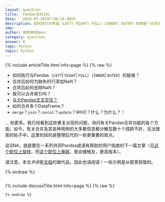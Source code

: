 ```yaml
---
layout: question
title:  Pandas合并101
date:   2020-05-28T07:08:26.000Z
description: 如何执行与熊猫（LEFT| RIGHT| FULL）（INNER| OUTER）的联接？合并后如何为缺失的行添加NaN？合并后如何去除NaN？我可...
img: 
author: 神奇神奇Near
category: question
answer: 0
tags: Python
topic: Python
---
```

<div class="article-root">
  <div class="article">
    {% include articleTitle.html info=page %}
    {% raw %}
    <div class="article-content"><ul>
<li><font style="vertical-align: inherit;"><font style="vertical-align: inherit;">如何执行</font><font style="vertical-align: inherit;">与Pandas</font><font style="vertical-align: inherit;">（</font></font><code>LEFT</code><font style="vertical-align: inherit;"><font style="vertical-align: inherit;">| </font></font><code>RIGHT</code><font style="vertical-align: inherit;"><font style="vertical-align: inherit;">| </font></font><code>FULL</code><font style="vertical-align: inherit;"><font style="vertical-align: inherit;">）（</font></font><code>INNER</code><font style="vertical-align: inherit;"><font style="vertical-align: inherit;">| </font></font><code>OUTER</code><font style="vertical-align: inherit;"><font style="vertical-align: inherit;">）的联接？</font></font></li>
<li><font style="vertical-align: inherit;"><font style="vertical-align: inherit;">合并后如何为缺失的行添加NaN？</font></font></li>
<li><font style="vertical-align: inherit;"><font style="vertical-align: inherit;">合并后如何去除NaN？</font></font></li>
<li><font style="vertical-align: inherit;"><font style="vertical-align: inherit;">我可以合并索引吗？</font></font></li>
<li><a href="https://stackoverflow.com/questions/53699012/performant-cartesian-product-cross-join-of-two-pandas-dataframes/53699013#53699013"><font style="vertical-align: inherit;"><font style="vertical-align: inherit;">与大Pandas交叉交往？</font></font></a></li>
<li><font style="vertical-align: inherit;"><font style="vertical-align: inherit;">如何合并多个DataFrame？   </font></font></li>
<li><code>merge</code><font style="vertical-align: inherit;"><font style="vertical-align: inherit;">？</font></font><code>join</code><font style="vertical-align: inherit;"><font style="vertical-align: inherit;">？</font></font><code>concat</code><font style="vertical-align: inherit;"><font style="vertical-align: inherit;">？</font></font><code>update</code><font style="vertical-align: inherit;"><font style="vertical-align: inherit;">？</font><font style="vertical-align: inherit;">WHO？</font><font style="vertical-align: inherit;">什么？</font><font style="vertical-align: inherit;">为什么？！</font></font></li>
</ul>

<p><font style="vertical-align: inherit;"><font style="vertical-align: inherit;">... 和更多。</font><font style="vertical-align: inherit;">我已经看到这些重复出现的问题，询问有关Pandas合并功能的各个方面。</font><font style="vertical-align: inherit;">如今，有关合并及其各种用例的大多数信息都分散在数十个措辞不好，无法搜索的帖子中。</font><font style="vertical-align: inherit;">这里的目的是整理后代的一些更重要的观点。</font></font></p>

<p><font style="vertical-align: inherit;"><font style="vertical-align: inherit;">这QNA，就是要在一系列共同Pandas成语有帮助的用户指南的下一篇文章（见</font></font><a href="https://stackoverflow.com/questions/47152691/how-to-pivot-a-dataframe"><font style="vertical-align: inherit;"><font style="vertical-align: inherit;">这个职位上旋转</font></font></a><font style="vertical-align: inherit;"><font style="vertical-align: inherit;">，而</font></font><a href="https://stackoverflow.com/questions/49620538/what-are-the-levels-keys-and-names-arguments-for-in-pandas-concat-functio"><font style="vertical-align: inherit;"><font style="vertical-align: inherit;">这个职位上串联</font></font></a><font style="vertical-align: inherit;"><font style="vertical-align: inherit;">，我会被触及，更高版本）。</font></font></p>

<p><font style="vertical-align: inherit;"><font style="vertical-align: inherit;">请注意，本文</font></font><em><font style="vertical-align: inherit;"><font style="vertical-align: inherit;">并非</font></font></em><font style="vertical-align: inherit;"><font style="vertical-align: inherit;">是</font></font><a href="https://pandas.pydata.org/pandas-docs/stable/user_guide/merging.html" rel="noreferrer"><font style="vertical-align: inherit;"><font style="vertical-align: inherit;">文档</font></font></a><font style="vertical-align: inherit;"><font style="vertical-align: inherit;">的替代品</font><font style="vertical-align: inherit;">，因此也请阅读！</font><font style="vertical-align: inherit;">一些示例是从那里获取的。</font></font></p></div>
    {% endraw %}
  </div>
  <p style="height: 0;width:0;overflow: hidden;"> 第4222篇《Pandas合并101》来自Winter(https://github.com/aiyld/aiyld.github.io)的站点</p>
  <div class="discuss-wrapper">
    {% include discussTitle.html info=page %}
    {% raw %}
    
    {% endraw %}
  </div>
<div>
